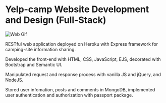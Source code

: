 # Yelp-camp Website Development and Design (Full-Stack)

![Web Gif](https://drive.google.com/uc?id=1gCYJ11tHIZr4zZwYyaYfK1uZGr39X7sO)

RESTful web application deployed on Heroku with Express framework for camping-site information sharing.

Developed the front-end with HTML, CSS, JavaScript, EJS, decorated with Bootstrap and Semantic UI.

Manipulated request and response process with vanilla JS and jQuery, and NodeJS.

Stored user infomation, posts and comments in MongoDB, implemented user authentication and authorization with passport package.
